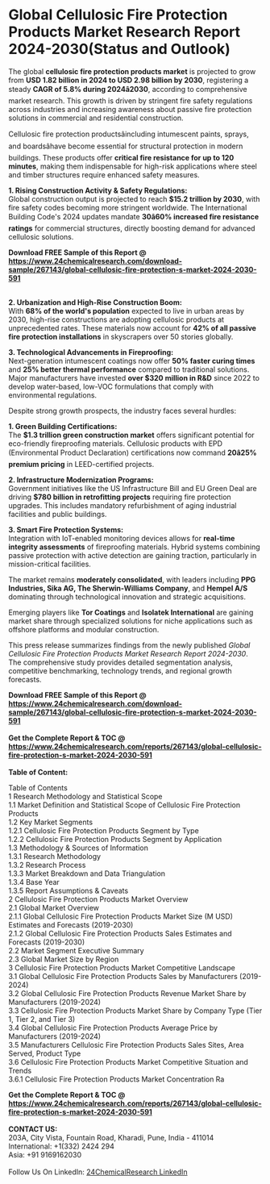 <h1>Global Cellulosic Fire Protection Products Market Research Report 2024-2030(Status and Outlook)</h1><p>The global <strong>cellulosic fire protection products market</strong> is projected to grow from <strong>USD 1.82 billion in 2024 to USD 2.98 billion by 2030</strong>, registering a steady <strong>CAGR of 5.8% during 2024â2030</strong>, according to comprehensive market research. This growth is driven by stringent fire safety regulations across industries and increasing awareness about passive fire protection solutions in commercial and residential construction.</p><p>Cellulosic fire protection productsâincluding intumescent paints, sprays, and boardsâhave become essential for structural protection in modern buildings. These products offer <strong>critical fire resistance for up to 120 minutes</strong>, making them indispensable for high-risk applications where steel and timber structures require enhanced safety measures.</p><p><strong>1. Rising Construction Activity &amp; Safety Regulations:</strong><br>
Global construction output is projected to reach <strong>$15.2 trillion by 2030</strong>, with fire safety codes becoming more stringent worldwide. The International Building Code's 2024 updates mandate <strong>30â60% increased fire resistance ratings</strong> for commercial structures, directly boosting demand for advanced cellulosic solutions.</p><div><b>Download FREE Sample of this Report @ 
            <a href="https://www.24chemicalresearch.com/download-sample/267143/global-cellulosic-fire-protection-s-market-2024-2030-591">
            https://www.24chemicalresearch.com/download-sample/267143/global-cellulosic-fire-protection-s-market-2024-2030-591</a></b></div><br><p><strong>2. Urbanization and High-Rise Construction Boom:</strong><br>
With <strong>68% of the world's population</strong> expected to live in urban areas by 2030, high-rise constructions are adopting cellulosic products at unprecedented rates. These materials now account for <strong>42% of all passive fire protection installations</strong> in skyscrapers over 50 stories globally.</p><p><strong>3. Technological Advancements in Fireproofing:</strong><br>
Next-generation intumescent coatings now offer <strong>50% faster curing times</strong> and <strong>25% better thermal performance</strong> compared to traditional solutions. Major manufacturers have invested <strong>over $320 million in R&amp;D</strong> since 2022 to develop water-based, low-VOC formulations that comply with environmental regulations.</p><p>Despite strong growth prospects, the industry faces several hurdles:</p><p><strong>1. Green Building Certifications:</strong><br>
The <strong>$1.3 trillion green construction market</strong> offers significant potential for eco-friendly fireproofing materials. Cellulosic products with EPD (Environmental Product Declaration) certifications now command <strong>20â25% premium pricing</strong> in LEED-certified projects.</p><p><strong>2. Infrastructure Modernization Programs:</strong><br>
Government initiatives like the US Infrastructure Bill and EU Green Deal are driving <strong>$780 billion in retrofitting projects</strong> requiring fire protection upgrades. This includes mandatory refurbishment of aging industrial facilities and public buildings.</p><p><strong>3. Smart Fire Protection Systems:</strong><br>
Integration with IoT-enabled monitoring devices allows for <strong>real-time integrity assessments</strong> of fireproofing materials. Hybrid systems combining passive protection with active detection are gaining traction, particularly in mission-critical facilities.</p><p>The market remains <strong>moderately consolidated</strong>, with leaders including <strong>PPG Industries, Sika AG, The Sherwin-Williams Company</strong>, and <strong>Hempel A/S</strong> dominating through technological innovation and strategic acquisitions.</p><p>Emerging players like <strong>Tor Coatings</strong> and <strong>Isolatek International</strong> are gaining market share through specialized solutions for niche applications such as offshore platforms and modular construction.</p><p>This press release summarizes findings from the newly published <em>Global Cellulosic Fire Protection Products Market Research Report 2024-2030</em>. The comprehensive study provides detailed segmentation analysis, competitive benchmarking, technology trends, and regional growth forecasts.</p><div><b>Download FREE Sample of this Report @ 
            <a href="https://www.24chemicalresearch.com/download-sample/267143/global-cellulosic-fire-protection-s-market-2024-2030-591">
            https://www.24chemicalresearch.com/download-sample/267143/global-cellulosic-fire-protection-s-market-2024-2030-591</a></b></div><br><div><b>Get the Complete Report & TOC @ 
            <a href="https://www.24chemicalresearch.com/reports/267143/global-cellulosic-fire-protection-s-market-2024-2030-591">
            https://www.24chemicalresearch.com/reports/267143/global-cellulosic-fire-protection-s-market-2024-2030-591</a></b></div><br>
            <b>Table of Content:</b><p>Table of Contents<br />
1 Research Methodology and Statistical Scope<br />
1.1 Market Definition and Statistical Scope of Cellulosic Fire Protection Products<br />
1.2 Key Market Segments<br />
1.2.1 Cellulosic Fire Protection Products Segment by Type<br />
1.2.2 Cellulosic Fire Protection Products Segment by Application<br />
1.3 Methodology & Sources of Information<br />
1.3.1 Research Methodology<br />
1.3.2 Research Process<br />
1.3.3 Market Breakdown and Data Triangulation<br />
1.3.4 Base Year<br />
1.3.5 Report Assumptions & Caveats<br />
2 Cellulosic Fire Protection Products Market Overview<br />
2.1 Global Market Overview<br />
2.1.1 Global Cellulosic Fire Protection Products Market Size (M USD) Estimates and Forecasts (2019-2030)<br />
2.1.2 Global Cellulosic Fire Protection Products Sales Estimates and Forecasts (2019-2030)<br />
2.2 Market Segment Executive Summary<br />
2.3 Global Market Size by Region<br />
3 Cellulosic Fire Protection Products Market Competitive Landscape<br />
3.1 Global Cellulosic Fire Protection Products Sales by Manufacturers (2019-2024)<br />
3.2 Global Cellulosic Fire Protection Products Revenue Market Share by Manufacturers (2019-2024)<br />
3.3 Cellulosic Fire Protection Products Market Share by Company Type (Tier 1, Tier 2, and Tier 3)<br />
3.4 Global Cellulosic Fire Protection Products Average Price by Manufacturers (2019-2024)<br />
3.5 Manufacturers Cellulosic Fire Protection Products Sales Sites, Area Served, Product Type<br />
3.6 Cellulosic Fire Protection Products Market Competitive Situation and Trends<br />
3.6.1 Cellulosic Fire Protection Products Market Concentration Ra</p><div><b>Get the Complete Report & TOC @ 
            <a href="https://www.24chemicalresearch.com/reports/267143/global-cellulosic-fire-protection-s-market-2024-2030-591">
            https://www.24chemicalresearch.com/reports/267143/global-cellulosic-fire-protection-s-market-2024-2030-591</a></b></div><br><b>CONTACT US:</b><br>
            203A, City Vista, Fountain Road, Kharadi, Pune, India - 411014<br>
            International: +1(332) 2424 294<br>
            Asia: +91 9169162030 <br><br>
            Follow Us On LinkedIn: <a href="https://www.linkedin.com/company/24chemicalresearch/">24ChemicalResearch LinkedIn</a>